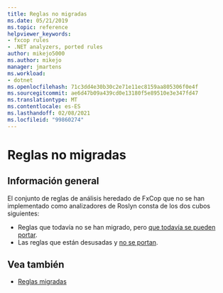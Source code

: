 ```yaml
---
title: Reglas no migradas
ms.date: 05/21/2019
ms.topic: reference
helpviewer_keywords:
- fxcop rules
- .NET analyzers, ported rules
author: mikejo5000
ms.author: mikejo
manager: jmartens
ms.workload:
- dotnet
ms.openlocfilehash: 71c3dd4e30b30c2e71e11ec8159aa805306f0e4f
ms.sourcegitcommit: ae6d47b09a439cd0e13180f5e89510e3e347fd47
ms.translationtype: MT
ms.contentlocale: es-ES
ms.lasthandoff: 02/08/2021
ms.locfileid: "99860274"
---
```

# <a name="unported-rules"></a>Reglas no migradas

## <a name="overview"></a>Información general

El conjunto de reglas de análisis heredado de FxCop que no se han implementado como analizadores de Roslyn consta de los dos cubos siguientes:
- Reglas que todavía no se han migrado, pero [que todavía se pueden portar](fxcop-unported-rules-may-get-ported.md).
- Las reglas que están desusadas y [no se portan](fxcop-unported-deprecated-rules.md).

## <a name="see-also"></a>Vea también

- [Reglas migradas](fxcop-rule-port-status.md)
